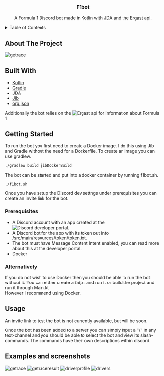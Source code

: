 <!-- PROJECT LOGO -->
<br />
<div align="center">
  <h3 align="center">F1bot</h3>

  <p align="center">
    A Formula 1 Discord bot made in Kotlin with <a href="https://github.com/DV8FromTheWorld/JDA">JDA<a/> and the <a href="https://ergast.com/mrd/">Ergast</a> api.
    <br />
  </p>
</div>



<!-- TABLE OF CONTENTS -->
<details>
  <summary>Table of Contents</summary>
  <ol>
    <li>
      <a href="#about-the-project">About The Project</a>
      <ul>
        <li><a href="#built-with">Built With</a></li>
      </ul>
    </li>
    <li>
      <a href="#getting-started">Getting Started</a>
      <ul>
        <li><a href="#prerequisites">Prerequisites</a></li>
      </ul>
    </li>
    <li><a href="#usage">Usage</a></li>
    <li><a href="#examples-and-screenshots">Examples/screenshots</a></li>
  </ol>
</details>



## About The Project

![getrace](https://i.imgur.com/eLIGCvC.png) <br>

## Built With

* [Kotlin](https://kotlinlang.org/)
* [Gradle](https://gradle.org/)
* [JDA](https://github.com/DV8FromTheWorld/JDA)
* [Jib](https://github.com/GoogleContainerTools/jib)
* [org.json](https://github.com/stleary/JSON-java)

Additionally the bot relies on the ![Ergast](https://ergast.com/mrd/) api for information about Formula 1

## Getting Started

To run the bot you first need to create a Docker image. I do this using Jib and Gradle without the need for a Dockerfile.
To create an image you can use gradlew. <br>
```sh
./gradlew build jibDockerBuild
```
The bot can be started and put into a docker container by running f1bot.sh. <br>

``` sh
./f1bot.sh
```
Once you have setup the Discord dev settngs under prerequisites you can create an invite link for the bot.

### Prerequisites
* A Discord account with an app created at the ![Discord developer portal](https://discord.com/developers/docs/getting-started).
* A Discord bot for the app with its token put into /src/main/resources/token/token.txt.
* The bot must have Message Content Intent enabled, you can read more about this at the developer portal.
* Docker

### Alternatively
If you do not wish to use Docker then you should be able to run the bot without it. You can either create a fatjar and run it or build the project and run it through Main.kt <br>
However I recommend using Docker.



## Usage
An invite link to test the bot is not currently available, but will be soon.

Once the bot has been added to a server you can simply input a "/" in any text-channel and you should be able to select the bot and view its slash-commands.
The commands have their own descriptions within discord.

## Examples and screenshots

![getrace](https://i.imgur.com/eLIGCvC.png)
![getraceresult](https://i.imgur.com/UdlHbaH.png)
![driverprofile](https://i.imgur.com/dLOXc0H.png)
![drivers](https://i.imgur.com/jlvAdnB.png)
